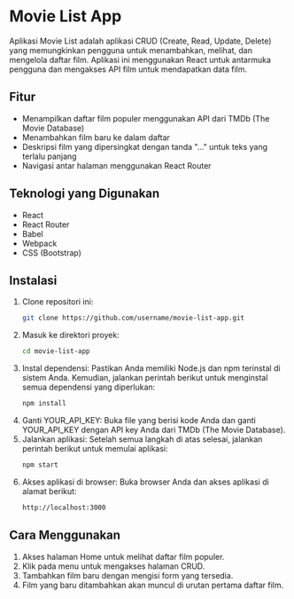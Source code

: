 # Movie List App

Aplikasi Movie List adalah aplikasi CRUD (Create, Read, Update, Delete) yang memungkinkan pengguna untuk menambahkan, melihat, dan mengelola daftar film. Aplikasi ini menggunakan React untuk antarmuka pengguna dan mengakses API film untuk mendapatkan data film.

## Fitur

- Menampilkan daftar film populer menggunakan API dari TMDb (The Movie Database)
- Menambahkan film baru ke dalam daftar
- Deskripsi film yang dipersingkat dengan tanda "..." untuk teks yang terlalu panjang
- Navigasi antar halaman menggunakan React Router

## Teknologi yang Digunakan

- React
- React Router
- Babel
- Webpack
- CSS (Bootstrap)

## Instalasi

1. Clone repositori ini:
   ```bash
   git clone https://github.com/username/movie-list-app.git
   ```
2. Masuk ke direktori proyek:
   ```bash
   cd movie-list-app
   ```
3. Instal dependensi: Pastikan Anda memiliki Node.js dan npm terinstal di sistem Anda. Kemudian, jalankan perintah berikut untuk menginstal semua dependensi yang diperlukan:
   ```bash
   npm install
   ```
4. Ganti YOUR_API_KEY: Buka file yang berisi kode Anda dan ganti YOUR_API_KEY dengan API key Anda dari TMDb (The Movie Database).
5. Jalankan aplikasi: Setelah semua langkah di atas selesai, jalankan perintah berikut untuk memulai aplikasi:
   ```bash
   npm start
   ```
6. Akses aplikasi di browser: Buka browser Anda dan akses aplikasi di alamat berikut:
   ```bash
   http://localhost:3000
   ```

## Cara Menggunakan

1. Akses halaman Home untuk melihat daftar film populer.
2. Klik pada menu untuk mengakses halaman CRUD.
3. Tambahkan film baru dengan mengisi form yang tersedia.
4. Film yang baru ditambahkan akan muncul di urutan pertama daftar film.
